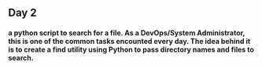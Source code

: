 ## Day 2
#### a python script to search for a file. As a DevOps/System Administrator, this is one of the common tasks encounted every day. The idea behind it is to create a find utility using Python to pass directory names and files to search.

